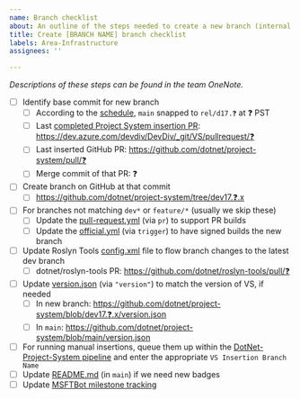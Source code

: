```yaml
---
name: Branch checklist
about: An outline of the steps needed to create a new branch (internal use)
title: Create [BRANCH NAME] branch checklist
labels: Area-Infrastructure
assignees: ''

---
```


_Descriptions of these steps can be found in the team OneNote._

<!-- Replace all ❓ characters as you work through this. -->

- [ ] Identify base commit for new branch
  - [ ] According to the [schedule](https://dev.azure.com/devdiv/DevDiv/_wiki/wikis/DevDiv.wiki/10097/Dev17-Release), `main` snapped to `rel/d17.❓` at ❓ PST
  - [ ] Last [completed Project System insertion PR](https://dev.azure.com/devdiv/DevDiv/_git/VS/pullrequests?_a=completed&assignedTo=6e89082d-fdd2-4442-a310-051df5bdc73c): https://dev.azure.com/devdiv/DevDiv/_git/VS/pullrequest/❓
  - [ ] Last inserted GitHub PR: https://github.com/dotnet/project-system/pull/❓
  - [ ] Merge commit of that PR: ❓
- [ ] Create branch on GitHub at that commit
  - [ ] https://github.com/dotnet/project-system/tree/dev17.❓.x
- [ ] For branches not matching `dev*` or `feature/*` (usually we skip these)
  - [ ] Update the [pull-request.yml](https://github.com/dotnet/project-system/blob/main/eng/pipelines/pull-request.yml) (via `pr`) to support PR builds
  - [ ] Update the [official.yml](https://github.com/dotnet/project-system/blob/main/eng/pipelines/official.yml) (via `trigger`) to have signed builds the new branch
- [ ] Update Roslyn Tools [config.xml](https://github.com/dotnet/roslyn-tools/blob/main/src/GitHubCreateMergePRs/config.xml) file to flow branch changes to the latest dev branch
  - [ ] dotnet/roslyn-tools PR: https://github.com/dotnet/roslyn-tools/pull/❓
- [ ] Update [version.json](https://github.com/dotnet/project-system/blob/main/version.json) (via `"version"`) to match the version of VS, if needed
    - [ ] In new branch: https://github.com/dotnet/project-system/blob/dev17.❓.x/version.json
    - [ ] In `main`: https://github.com/dotnet/project-system/blob/main/version.json
- [ ] For running manual insertions, queue them up within the [DotNet-Project-System pipeline](https://devdiv.visualstudio.com/DevDiv/_build?definitionId=9675&_a=summary) and enter the appropriate `VS Insertion Branch Name`
- [ ] Update [README.md](https://github.com/dotnet/project-system/blob/main/README.md) (in `main`) if we need new badges
- [ ] Update [MSFTBot milestone tracking](https://aka.ms/fabricbotconfig)
